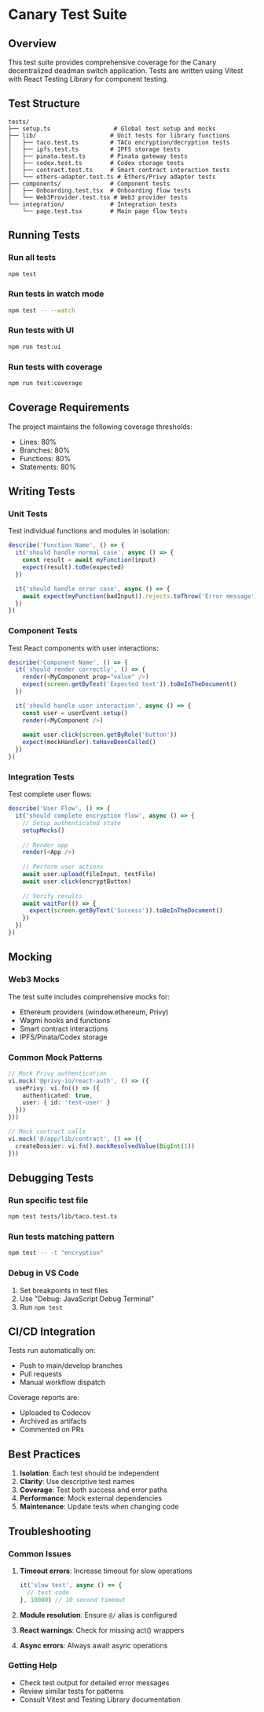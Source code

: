 # Canary Test Suite

## Overview

This test suite provides comprehensive coverage for the Canary decentralized deadman switch application. Tests are written using Vitest with React Testing Library for component testing.

## Test Structure

```
tests/
├── setup.ts                  # Global test setup and mocks
├── lib/                     # Unit tests for library functions
│   ├── taco.test.ts         # TACo encryption/decryption tests
│   ├── ipfs.test.ts         # IPFS storage tests
│   ├── pinata.test.ts       # Pinata gateway tests
│   ├── codex.test.ts        # Codex storage tests
│   ├── contract.test.ts     # Smart contract interaction tests
│   └── ethers-adapter.test.ts # Ethers/Privy adapter tests
├── components/              # Component tests
│   ├── Onboarding.test.tsx  # Onboarding flow tests
│   └── Web3Provider.test.tsx # Web3 provider tests
└── integration/             # Integration tests
    └── page.test.tsx        # Main page flow tests
```

## Running Tests

### Run all tests
```bash
npm test
```

### Run tests in watch mode
```bash
npm test -- --watch
```

### Run tests with UI
```bash
npm run test:ui
```

### Run tests with coverage
```bash
npm run test:coverage
```

## Coverage Requirements

The project maintains the following coverage thresholds:
- Lines: 80%
- Branches: 80%
- Functions: 80%
- Statements: 80%

## Writing Tests

### Unit Tests

Test individual functions and modules in isolation:

```typescript
describe('Function Name', () => {
  it('should handle normal case', async () => {
    const result = await myFunction(input)
    expect(result).toBe(expected)
  })

  it('should handle error case', async () => {
    await expect(myFunction(badInput)).rejects.toThrow('Error message')
  })
})
```

### Component Tests

Test React components with user interactions:

```typescript
describe('Component Name', () => {
  it('should render correctly', () => {
    render(<MyComponent prop="value" />)
    expect(screen.getByText('Expected text')).toBeInTheDocument()
  })

  it('should handle user interaction', async () => {
    const user = userEvent.setup()
    render(<MyComponent />)
    
    await user.click(screen.getByRole('button'))
    expect(mockHandler).toHaveBeenCalled()
  })
})
```

### Integration Tests

Test complete user flows:

```typescript
describe('User Flow', () => {
  it('should complete encryption flow', async () => {
    // Setup authenticated state
    setupMocks()
    
    // Render app
    render(<App />)
    
    // Perform user actions
    await user.upload(fileInput, testFile)
    await user.click(encryptButton)
    
    // Verify results
    await waitFor(() => {
      expect(screen.getByText('Success')).toBeInTheDocument()
    })
  })
})
```

## Mocking

### Web3 Mocks

The test suite includes comprehensive mocks for:
- Ethereum providers (window.ethereum, Privy)
- Wagmi hooks and functions
- Smart contract interactions
- IPFS/Pinata/Codex storage

### Common Mock Patterns

```typescript
// Mock Privy authentication
vi.mock('@privy-io/react-auth', () => ({
  usePrivy: vi.fn(() => ({
    authenticated: true,
    user: { id: 'test-user' }
  }))
}))

// Mock contract calls
vi.mock('@/app/lib/contract', () => ({
  createDossier: vi.fn().mockResolvedValue(BigInt(1))
}))
```

## Debugging Tests

### Run specific test file
```bash
npm test tests/lib/taco.test.ts
```

### Run tests matching pattern
```bash
npm test -- -t "encryption"
```

### Debug in VS Code
1. Set breakpoints in test files
2. Use "Debug: JavaScript Debug Terminal"
3. Run `npm test`

## CI/CD Integration

Tests run automatically on:
- Push to main/develop branches
- Pull requests
- Manual workflow dispatch

Coverage reports are:
- Uploaded to Codecov
- Archived as artifacts
- Commented on PRs

## Best Practices

1. **Isolation**: Each test should be independent
2. **Clarity**: Use descriptive test names
3. **Coverage**: Test both success and error paths
4. **Performance**: Mock external dependencies
5. **Maintenance**: Update tests when changing code

## Troubleshooting

### Common Issues

1. **Timeout errors**: Increase timeout for slow operations
   ```typescript
   it('slow test', async () => {
     // test code
   }, 10000) // 10 second timeout
   ```

2. **Module resolution**: Ensure `@/` alias is configured
3. **React warnings**: Check for missing act() wrappers
4. **Async errors**: Always await async operations

### Getting Help

- Check test output for detailed error messages
- Review similar tests for patterns
- Consult Vitest and Testing Library documentation